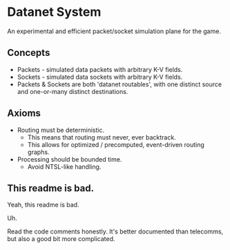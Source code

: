 # Datanet System

An experimental and efficient packet/socket simulation plane for the game.

## Concepts

- Packets - simulated data packets with arbitrary K-V fields.
- Sockets - simulated data sockets with arbitrary K-V fields.
- Packets & Sockets are both 'datanet routables', with one distinct source and one-or-many distinct destinations.

## Axioms

- Routing must be deterministic.
  - This means that routing must never, ever backtrack.
  - This allows for optimized / precomputed, event-driven routing graphs.
- Processing should be bounded time.
  - Avoid NTSL-like handling.

## This readme is bad.

Yeah, this readme is bad.

Uh.

Read the code comments honestly.
It's better documented than telecomms, but also a good bit more complicated.
